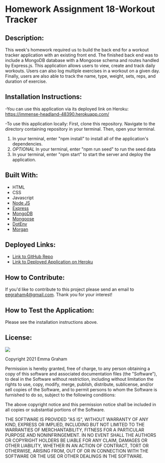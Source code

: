 # Homework Assignment 18-Workout Tracker

## Description:
This week's homework required us to build the back end for a workout tracker application with an existing front end. The finished back end was to include a MongoDB database with a Mongoose schema and routes handled by Express.js. This application allows users to view, create and track daily workouts. Users can also log multiple exercises in a workout on a given day. Finally, users are also able to track the name, type, weight, sets, reps, and duration of exercise. 


## Installation Instructions:
-You can use this application via its deployed link on Heroku: https://immense-headland-48390.herokuapp.com/

-To use this application locally: First, clone this repository. Navigate to the directory containing repository in your terminal. Then, open your terminal. 

1. In your terminal, enter "npm install" to install all of the application's dependencies. 
2. *OPTIONAL* In your terminal, enter "npm run seed" to run the seed data 
3. In your terminal, enter "npm start" to start the server and deploy the application.


## Built With:
* HTML
* CSS
* Javascript
* [Node JS](https://nodejs.org/en/)
* [Express](https://www.npmjs.com/package/express)
* [MongoDB](https://www.npmjs.com/package/mongodb)
* [Mongoose](https://www.npmjs.com/package/mongoose)
* [DotEnv](https://www.npmjs.com/package/dotenv)
* [Morgan](https://www.npmjs.com/package/morgan)



## Deployed Links:
* [Link to GitHub Repo](https://github.com/egraham96/FitnessTracker)
* [Link to Deployed Application on Heroku](https://immense-headland-48390.herokuapp.com/)


## How to Contribute:
If you'd like to contribute to this project please send an email to eegraham4@gmail.com. Thank you for your interest!


## How to Test the Application:
Please see the installation instructions above. 


## License:

![](https://img.shields.io/badge/License:%20MIT-pink`)

Copyright 2021 Emma Graham

Permission is hereby granted, free of charge, to any person obtaining a copy of this software and associated documentation files (the "Software"), to deal in the Software without restriction, including without limitation the rights to use, copy, modify, merge, publish, distribute, sublicense, and/or sell copies of the Software, and to permit persons to whom the Software is furnished to do so, subject to the following conditions:

The above copyright notice and this permission notice shall be included in all copies or substantial portions of the Software.

THE SOFTWARE IS PROVIDED "AS IS", WITHOUT WARRANTY OF ANY KIND, EXPRESS OR IMPLIED, INCLUDING BUT NOT LIMITED TO THE WARRANTIES OF MERCHANTABILITY, FITNESS FOR A PARTICULAR PURPOSE AND NONINFRINGEMENT. IN NO EVENT SHALL THE AUTHORS OR COPYRIGHT HOLDERS BE LIABLE FOR ANY CLAIM, DAMAGES OR OTHER LIABILITY, WHETHER IN AN ACTION OF CONTRACT, TORT OR OTHERWISE, ARISING FROM, OUT OF OR IN CONNECTION WITH THE SOFTWARE OR THE USE OR OTHER DEALINGS IN THE SOFTWARE.


